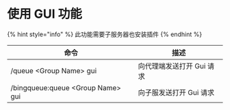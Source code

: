 # 使用 GUI 功能

{% hint style="info" %}
此功能需要子服务器也安装插件
{% endhint %}

| 命令                                 | 描述              |
| ---------------------------------- | --------------- |
| /queue \<Group Name> gui           | 向代理端发送打开 Gui 请求 |
| /bingqueue:queue \<Group Name> gui | 向子服发送打开 Gui 请求  |

